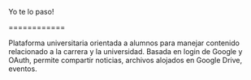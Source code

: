 Yo te lo paso!

============

Plataforma universitaria orientada a alumnos para manejar contenido relacionado a la carrera y la universidad.
Basada en login de Google y OAuth, permite compartir noticias, archivos alojados en Google Drive, eventos.
